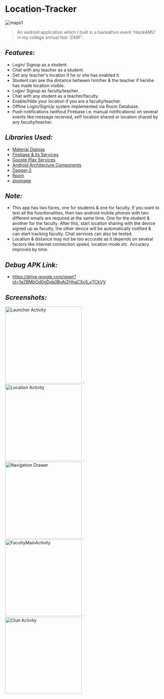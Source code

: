 # Location-Tracker
![maps1](https://user-images.githubusercontent.com/38679082/62065492-b7a7d900-b24c-11e9-8a6c-2be57576282f.jpeg)
>An android application which I built in a hackathon event *'HackAMU'* in my college annual fest *'ZARF'*.


## *Features:*
- Login/ Signup as a student.
- Chat with any teacher as a student.
- Get any teacher's location if he or she has enabled it.
- Student can see the distance between him/her & the teacher if he/she has made location visible.
- Login/ Signup as faculty/teacher.
- Chat with any student as a teacher/faculty.
- Enable/Hide your location if you are a faculty/teacher.
- Offline Login/SignUp system implemented via Room Database.
- Push notifications (without Firebase i.e. manual notifications) on several events like message recieved, self location shared or location shared by any faculty/teacher.




## *Libraries Used:*
- [Material Dialogs](https://github.com/afollestad/material-dialogs)
- [Firebase & its Services](https://firebase.google.com/docs/android/setup)
- [Google Play Services](https://developers.google.com/android/guides/setup)
- [Android Architecture Components](https://developer.android.com/topic/libraries/architecture)
- [Dagger-2](https://github.com/google/dagger)
- [Room](https://developer.android.com/topic/libraries/architecture/room)
- [zoomage](https://github.com/jsibbold/zoomage)


## *Note:*
- This app has two faces, one for students & one for faculty. If you want to test all the functionalities, then two android mobile phones with two different emails are required at the same time. One for the student & another for the faculty. After this, start location sharing with the device signed up as faculty, the other device will be automatically notified & can start tracking faculty. Chat services can also be tested.
- Location & distance may not be too accurate as it depends on several factors like internet connection speed, location mode etc. Accuracy improves by time.

## *Debug APK Link:*
- https://drive.google.com/open?id=1eZBMbOd0gDok0BvAiZHhaCXo5_vTCkVV

## *Screenshots:*
<img src="https://user-images.githubusercontent.com/38679082/62067466-72d27100-b251-11e9-8e51-ea6e4a2db3a0.jpeg" alt="Launcher Activity" width="250"/> .    <img src="https://user-images.githubusercontent.com/38679082/62067468-72d27100-b251-11e9-9234-ab8cbb5b5dc1.jpeg" alt="Location Activity" width="250"/> .    <img src="https://user-images.githubusercontent.com/38679082/58202274-aeead200-7cf4-11e9-9d80-b477ed379bd6.png" alt="Navigation Drawer" width="250"/> .    <img src="https://user-images.githubusercontent.com/38679082/62067465-7239da80-b251-11e9-8f60-674b46e1c4af.jpeg" alt="FacultyMainActivity" width="250"/>  .    <img src="https://user-images.githubusercontent.com/38679082/58437535-04a1ee80-80e8-11e9-945d-9ee4baacfe83.jpeg" alt="Chat Activity" width="250"/>
